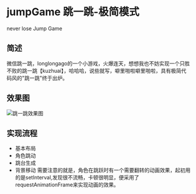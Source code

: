 # jumpGame 跳一跳-极简模式

never lose Jump Game

## 简述

微信跳一跳，longlongago的一个小游戏，火爆连天，想想我也不妨实现一个只胜不败的跳一跳【kuzhuai】，哈哈哈，说些就写，噼里啪啦噼里啪啦，具有极简代码风的"跳一跳"终于出炉。

## 效果图

![跳一跳效果图](http://photo.forrestyuan.cn/jumpjump.gif)

## 实现流程

- 基本布局
- 角色跳动
- 跳台生成
- 背景移动
需要注意的就是，角色在跳跃时有一个需要翻转的动画效果，起初用的是setInterval,发现很不流畅，卡顿很明显，便采用了requestAnimationFrame来实现动画的效果。
